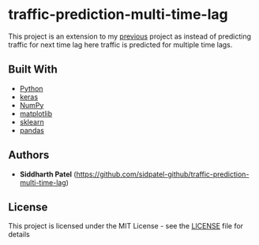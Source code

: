 # traffic-prediction-multi-time-lag

This project is an extension to my [previous](https://github.com/sidpatel-github/traffic-prediction-single-time-lag) project as instead 
of predicting traffic for next time lag here traffic is predicted for multiple time lags.

## Built With

* [Python](https://www.python.org/)
* [keras](https://keras.io/)
* [NumPy](http://www.numpy.org/)
* [matplotlib](https://matplotlib.org/)
* [sklearn](http://scikit-learn.org/stable/)
* [pandas](https://pandas.pydata.org/)

## Authors

* **Siddharth Patel** (https://github.com/sidpatel-github/traffic-prediction-multi-time-lag)

## License

This project is licensed under the MIT License - see the [LICENSE](LICENSE.md) file for details
